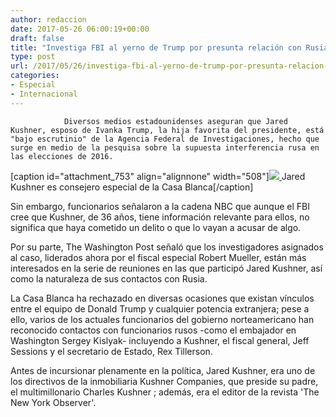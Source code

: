 ```yaml
---
author: redaccion
date: 2017-05-26 06:00:19+00:00
draft: false
title: "Investiga FBI al yerno de Trump por presunta relación con Rusia"
type: post
url: /2017/05/26/investiga-fbi-al-yerno-de-trump-por-presunta-relacion-con-rusia/
categories:
- Especial
- Internacional
---
```



				Diversos medios estadounidenses aseguran que Jared Kushner, esposo de Ivanka Trump, la hija favorita del presidente, está "bajo escrutinio" de la Agencia Federal de Investigaciones, hecho que surge en medio de la pesquisa sobre la supuesta interferencia rusa en las elecciones de 2016.

[caption id="attachment_753" align="alignnone" width="508"][![](/uploads/2017/05/KUSHNER-DONALD-300x195.jpg)
](/uploads/2017/05/KUSHNER-DONALD.jpg) Jared Kushner es consejero especial de la Casa Blanca[/caption]

Sin embargo, funcionarios señalaron a la cadena NBC que aunque el FBI cree que Kushner, de 36 años, tiene información relevante para ellos, no significa que haya cometido un delito o que lo vayan a acusar de algo.

Por su parte, The Washington Post señaló que los investigadores asignados al caso, liderados ahora por el fiscal especial Robert Mueller, están más interesados en la serie de reuniones en las que participó Jared Kushner, así como la naturaleza de sus contactos con Rusia.

La Casa Blanca ha rechazado en diversas ocasiones que existan vínculos entre el equipo de Donald Trump y cualquier potencia extranjera; pese a ello, varios de los actuales funcionarios del gobierno norteamericano han reconocido contactos con funcionarios rusos -como el embajador en Washington Sergey Kislyak- incluyendo a Kushner, el fiscal general, Jeff Sessions y el secretario de Estado, Rex Tillerson.

Antes de incursionar plenamente en la política, Jared Kushner, era uno de los directivos de la inmobiliaria Kushner Companies, que preside su padre, el multimillonario Charles Kushner ; además, era el editor de la revista 'The New York Observer'.		
